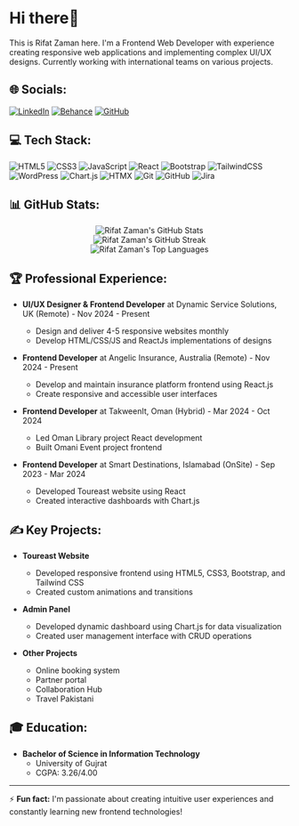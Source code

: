 # Hi there:wave:

This is Rifat Zaman here. I'm a Frontend Web Developer with experience creating responsive web applications and implementing complex UI/UX designs. Currently working with international teams on various projects.

## 🌐 Socials:
[![LinkedIn](https://img.shields.io/badge/LinkedIn-%230077B5.svg?logo=linkedin&logoColor=white)](https://www.linkedin.com/in/rifat-zaman-/) 
[![Behance](https://img.shields.io/badge/Behance-%23053eff.svg?logo=behance&logoColor=white)](https://www.behance.net/muhammadarham1)
[![GitHub](https://img.shields.io/badge/GitHub-%23121011.svg?logo=github&logoColor=white)](https://github.com/rifatzaman5)

## 💻 Tech Stack:
![HTML5](https://img.shields.io/badge/html5-%23E34F26.svg?style=for-the-badge&logo=html5&logoColor=white)
![CSS3](https://img.shields.io/badge/css3-%231572B6.svg?style=for-the-badge&logo=css3&logoColor=white)
![JavaScript](https://img.shields.io/badge/javascript-%23323330.svg?style=for-the-badge&logo=javascript&logoColor=%23F7DF1E)
![React](https://img.shields.io/badge/react-%2320232a.svg?style=for-the-badge&logo=react&logoColor=%2361DAFB)
![Bootstrap](https://img.shields.io/badge/bootstrap-%23563D7C.svg?style=for-the-badge&logo=bootstrap&logoColor=white)
![TailwindCSS](https://img.shields.io/badge/tailwindcss-%2338B2AC.svg?style=for-the-badge&logo=tailwind-css&logoColor=white)
![WordPress](https://img.shields.io/badge/WordPress-%23117AC9.svg?style=for-the-badge&logo=WordPress&logoColor=white)
![Chart.js](https://img.shields.io/badge/chart.js-F5788D.svg?style=for-the-badge&logo=chart.js&logoColor=white)
![HTMX](https://img.shields.io/badge/htmx-%23E34F26.svg?style=for-the-badge&logo=html5&logoColor=white)
![Git](https://img.shields.io/badge/git-%23F05033.svg?style=for-the-badge&logo=git&logoColor=white)
![GitHub](https://img.shields.io/badge/github-%23121011.svg?style=for-the-badge&logo=github&logoColor=white)
![Jira](https://img.shields.io/badge/jira-%230A0FFF.svg?style=for-the-badge&logo=jira&logoColor=white)

## 📊 GitHub Stats:
<!-- GitHub Stats -->
<div align="center">
  <img src="https://github-readme-stats-sigma-five.vercel.app/api?username=rifatzaman5&show_icons=true&theme=radical" alt="Rifat Zaman's GitHub Stats" />
</div>

<!-- GitHub Streak -->
<div align="center">
  <img src="https://github-readme-streak-stats.herokuapp.com/?user=rifatzaman5&theme=radical&hide_border=true" alt="Rifat Zaman's GitHub Streak" />
</div>

<!-- Top Languages -->
<div align="center">
  <img src="https://github-readme-stats-sigma-five.vercel.app/api/top-langs/?username=rifatzaman5&layout=compact&theme=radical" alt="Rifat Zaman's Top Languages" />
</div>

## 🏆 Professional Experience:
- **UI/UX Designer & Frontend Developer** at Dynamic Service Solutions, UK (Remote) - Nov 2024 - Present
  - Design and deliver 4-5 responsive websites monthly
  - Develop HTML/CSS/JS and ReactJs implementations of designs

- **Frontend Developer** at Angelic Insurance, Australia (Remote) - Nov 2024 - Present
  - Develop and maintain insurance platform frontend using React.js
  - Create responsive and accessible user interfaces

- **Frontend Developer** at TakweenIt, Oman (Hybrid) - Mar 2024 - Oct 2024
  - Led Oman Library project React development
  - Built Omani Event project frontend

- **Frontend Developer** at Smart Destinations, Islamabad (OnSite) - Sep 2023 - Mar 2024
  - Developed Toureast website using React
  - Created interactive dashboards with Chart.js

## ✍️ Key Projects:
- **Toureast Website**
  - Developed responsive frontend using HTML5, CSS3, Bootstrap, and Tailwind CSS
  - Created custom animations and transitions

- **Admin Panel**
  - Developed dynamic dashboard using Chart.js for data visualization
  - Created user management interface with CRUD operations

- **Other Projects**
  - Online booking system
  - Partner portal
  - Collaboration Hub
  - Travel Pakistani

## 🎓 Education:
- **Bachelor of Science in Information Technology**
  - University of Gujrat
  - CGPA: 3.26/4.00

---
⚡ **Fun fact:** I'm passionate about creating intuitive user experiences and constantly learning new frontend technologies!

